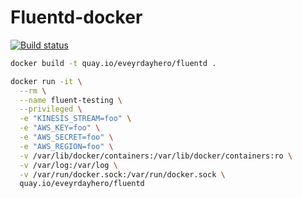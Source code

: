 # Fluentd-docker

[![Build status](https://badge.buildkite.com/15ebcb1d9de0f30fda036f632eb7220fcd9ae577498b7e99e8.svg)](https://buildkite.com/everyday-hero/fluentd)

```sh
docker build -t quay.io/eveyrdayhero/fluentd .

docker run -it \
  --rm \
  --name fluent-testing \
  --privileged \
  -e "KINESIS_STREAM=foo" \
  -e "AWS_KEY=foo" \
  -e "AWS_SECRET=foo" \
  -e "AWS_REGION=foo" \
  -v /var/lib/docker/containers:/var/lib/docker/containers:ro \
  -v /var/log:/var/log \
  -v /var/run/docker.sock:/var/run/docker.sock \
  quay.io/eveyrdayhero/fluentd
```
